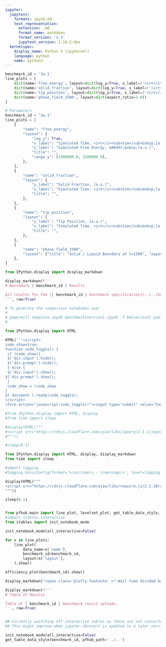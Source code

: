 ```yaml
---
jupyter:
  jupytext:
    formats: ipynb,md
    text_representation:
      extension: .md
      format_name: markdown
      format_version: '1.3'
      jupytext_version: 1.14.2-dev
  kernelspec:
    display_name: Python 3 (ipykernel)
    language: python
    name: python3
---
```


```python papermill={"duration": 0.025015, "end_time": "2023-03-07T17:20:35.786620", "exception": false, "start_time": "2023-03-07T17:20:35.761605", "status": "completed"} tags=["parameters"]
benchmark_id = '3a.1'
line_plots = [
    dict(name='free_energy', layout=dict(log_y=True, x_label=r'<i>t</i>', y_label=r'&#8497;', range_y=[1.8e6, 2.4e6], title="Free Energy v Time")),
    dict(name='solid_fraction', layout=dict(log_y=True, x_label=r'<i>t</i>')),
    dict(name='tip_position', layout=dict(log_y=True, x_label=r'<i>t</i>')),
    dict(name='phase_field_1500', layout=dict(aspect_ratio=1.0))
]
```

```python papermill={"duration": 0.007754, "end_time": "2023-03-07T17:20:35.796390", "exception": false, "start_time": "2023-03-07T17:20:35.788636", "status": "completed"} tags=["injected-parameters"]
# Parameters
benchmark_id = "3a.1"
line_plots = [
    {
        "name": "free_energy",
        "layout": {
            "log_y": True,
            "x_label": "Simulated Time, <i>t</i><sub>Sim</sub>&nbsp;[a.u.]",
            "y_label": "Simulated Free Energy, &#8497;&nbsp;[a.u.]",
            "title": "",
            "range_y": [1900000.0, 2200000.0],
        },
    },
    {
        "name": "solid_fraction",
        "layout": {
            "y_label": "Solid Fraction, [a.u.]",
            "x_label": "Simulated Time, <i>t</i><sub>Sim</sub>&nbsp;[a.u.]",
            "title": "",
        },
    },
    {
        "name": "tip_position",
        "layout": {
            "y_label": "Tip Position, [a.u.]",
            "x_label": "Simulated Time, <i>t</i><sub>Sim</sub>&nbsp;[a.u.]",
            "title": "",
        },
    },
    {
        "name": "phase_field_1500",
        "layout": {"title": "Solid / Liquid Boundary at t=1500", "aspect_ratio": 1.0},
    },
]

```

```python papermill={"duration": 0.007136, "end_time": "2023-03-07T17:20:35.805376", "exception": false, "start_time": "2023-03-07T17:20:35.798240", "status": "completed"} tags=[]
from IPython.display import display_markdown

display_markdown(f'''
# Benchmark { benchmark_id } Results

All results for the [{ benchmark_id } benchmark specification](../../benchmarks/benchmark{ benchmark_id }.ipynb/).
''', raw=True)
```

```python papermill={"duration": 0.006459, "end_time": "2023-03-07T17:20:35.813819", "exception": false, "start_time": "2023-03-07T17:20:35.807360", "status": "completed"} tags=[]
# To generate the comparison notebooks use:
# 
# papermill template.ipynb benchmark{version}.ipynb -f bm{version}.yaml
#
```

```python papermill={"duration": 0.013516, "end_time": "2023-03-07T17:20:35.829420", "exception": false, "start_time": "2023-03-07T17:20:35.815904", "status": "completed"} tags=[]
from IPython.display import HTML

HTML('''<script>
code_show=true; 
function code_toggle() {
 if (code_show){
 $('div.input').hide();
 $('div.prompt').hide();
 } else {
 $('div.input').show();
$('div.prompt').show();
 }
 code_show = !code_show
} 
$( document ).ready(code_toggle);
</script>
<form action="javascript:code_toggle()"><input type="submit" value="Code Toggle"></form>''')
```

```python papermill={"duration": 0.627111, "end_time": "2023-03-07T17:20:36.458936", "exception": false, "start_time": "2023-03-07T17:20:35.831825", "status": "completed"} tags=[]
#from IPython.display import HTML, display
#from time import sleep

#display(HTML("""
#<script src="https://cdnjs.cloudflare.com/ajax/libs/jquery/2.1.1/jquery.min.js"></script>
#"""))

#sleep(0.1)

from IPython.display import HTML, display, display_markdown
from time import sleep

#import logging
#logging.basicConfig(format='%(asctime)s - %(message)s', level=logging.DEBUG)

display(HTML("""
<script src="https://cdnjs.cloudflare.com/ajax/libs/require.js/2.1.10/require.min.js"></script>
"""))

sleep(0.1)


from pfhub.main import line_plot, levelset_plot, get_table_data_style, plot_order_of_accuracy, get_result_data, efficiency_plot
#import itables.interactive
from itables import init_notebook_mode

init_notebook_mode(all_interactive=False)
```

```python papermill={"duration": 5.972917, "end_time": "2023-03-07T17:20:42.434209", "exception": false, "start_time": "2023-03-07T17:20:36.461292", "status": "completed"} tags=[]
for x in line_plots:
    line_plot(
        data_name=x['name'],
        benchmark_id=benchmark_id,
        layout=x['layout'],
    ).show()
```

```python papermill={"duration": 1.971574, "end_time": "2023-03-07T17:20:44.566197", "exception": false, "start_time": "2023-03-07T17:20:42.594623", "status": "completed"} tags=[]
efficiency_plot(benchmark_id).show()

display_markdown("<span class='plotly-footnote' >* Wall time divided by the total simulated time.</span>", raw=True)

```

```python papermill={"duration": 0.173325, "end_time": "2023-03-07T17:20:44.904233", "exception": false, "start_time": "2023-03-07T17:20:44.730908", "status": "completed"} tags=[]
display_markdown(f'''
# Table of Results

Table of { benchmark_id } benchmark result uploads.
''', raw=True)
```

```python papermill={"duration": 0.170593, "end_time": "2023-03-07T17:20:45.246523", "exception": false, "start_time": "2023-03-07T17:20:45.075930", "status": "completed"} tags=[]

```

```python papermill={"duration": 1.109468, "end_time": "2023-03-07T17:20:46.525872", "exception": false, "start_time": "2023-03-07T17:20:45.416404", "status": "completed"} tags=[]
## Currently switching off interactive tables as these are not converted to HTML properly.
## This might improve when jupyter-nbcovert is updated to a later version.

init_notebook_mode(all_interactive=False)
get_table_data_style(benchmark_id, pfhub_path='../..')
```

```python papermill={"duration": 0.175139, "end_time": "2023-03-07T17:20:46.873018", "exception": false, "start_time": "2023-03-07T17:20:46.697879", "status": "completed"} tags=[]

```
